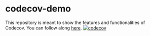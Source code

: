 # codecov-demo
This repository is meant to show the features and functionalities of Codecov. You can follow along [here](https://docs.codecov.com/docs/codecov-tutorial).
[![codecov](https://codecov.io/github/tomosaHub/codecov-demo/graph/badge.svg?token=BZZHCkaMLe)](https://codecov.io/github/tomosaHub/codecov-demo)
